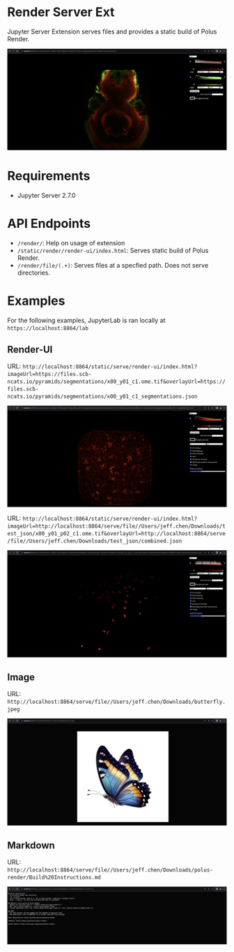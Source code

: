 # Render Server Ext
Jupyter Server Extension serves files and provides a static build of Polus Render.

<img src="images/home.png"/>

# Requirements
- Jupyter Server 2.7.0

# API Endpoints
- `/render/`: Help on usage of extension
- `/static/render/render-ui/index.html`: Serves static build of Polus Render.
- `/render/file/(.+)`: Serves files at a specfied path. Does not serve directories.

# Examples
For the following examples, JupyterLab is ran locally at `https://localhost:8864/lab`


## Render-UI 
URL: `http://localhost:8864/static/serve/render-ui/index.html?imageUrl=https://files.scb-ncats.io/pyramids/segmentations/x00_y01_c1.ome.tif&overlayUrl=https://files.scb-ncats.io/pyramids/segmentations/x00_y01_c1_segmentations.json`

<img src="images/renderui-1.png"/>


URL: `http://localhost:8864/static/serve/render-ui/index.html?imageUrl=http://localhost:8864/serve/file//Users/jeff.chen/Downloads/test_json/x00_y01_p02_c1.ome.tif&overlayUrl=http://localhost:8864/serve/file//Users/jeff.chen/Downloads/test_json/combined.json`

<img src="images/renderui-2.png"/>


## Image
URL: `http://localhost:8864/serve/file//Users/jeff.chen/Downloads/butterfly.jpeg`

<img src="images/image.png"/>

## Markdown
URL: `http://localhost:8864/serve/file//Users/jeff.chen/Downloads/polus-render/Build%20Instructions.md`

<img src="images/markdown.png"/>

